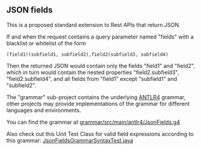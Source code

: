 JSON fields
-------------

This is a proposed standard extension to Rest APIs that return JSON.

If and when the request contains a query parameter named "fields" with a blacklist or whitelist of the form

    (field1!(subfield1, subfield2),field2(subfield3, subfield4)

Then the returned JSON would contain only the fields "field1" and "field2", which in turn would contain the nested
properties "field2.subfield3", "field2.subfield4", and all fields from "field1" except "subfield1" and "subfield2".

The "grammar" sub-project contains the underlying [ANTLR4](http://www.antlr.org/) grammar, other projects may provide
 implementations of the grammar for different languages and environments.

You can find the grammar at [grammar/src/main/antlr4/JsonFields.g4](grammar/src/main/antlr4/JsonFields.g4)

Also check out this Unit Test Class for valid field expressions according to this grammar:
[JsonFieldsGrammarSyntaxTest.java](grammar/src/test/java/org/zalando/guild/api/json/fields/grammar/JsonFieldsGrammarSyntaxTest.java)